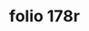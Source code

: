 ---
layout: edition
title: folio 178r
manuscript: Florence, Biblioteca Marucelliana, Carte Rajna XIX.15
sigla: R
iip: r178r.tif
milestone: 355
---